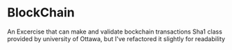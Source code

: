 # BlockChain

An Excercise that can make and validate bockchain transactions
Sha1 class provided by university of Ottawa, but I've refactored it slightly for readability
